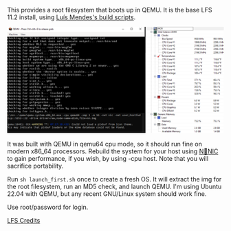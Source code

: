 This provides a root filesystem that boots up in QEMU.  It is the base LFS 11.2 install, using [Luís Mendes's build scripts](https://github.com/luisgbm/lfs-scripts).  

![](ss.png)

It was built with QEMU in qemu64 cpu mode, so it should run fine on modern x86_64 processors.  Rebuild the system for your host using [N🚫NIC](https://nonic.org) to gain performance, if you wish, by using -cpu host.  Note that you will sacrifice portability. 

Run `sh launch_first.sh` once to create a fresh OS.  It will extract the img for the root filesystem, run an MD5 check, and launch QEMU.  I'm using Ubuntu 22.04 with QEMU, but any recent GNU/Linux system should work fine.  

Use root/password for login.

[LFS Credits](https://www.linuxfromscratch.org/credits.html)

